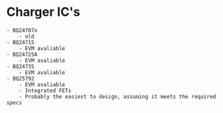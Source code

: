 # Charger IC's
    - BQ24707x
        - old
    - BQ24715
        - EVM avaliable
    - BQ24725A
        - EVM avaliable
    - BQ24735
        - EVM avaliable
    - BQ25792
        - EVM avaliable
        - Integrated FETs
        - Probably the easiest to design, assuming it meets the required specs
